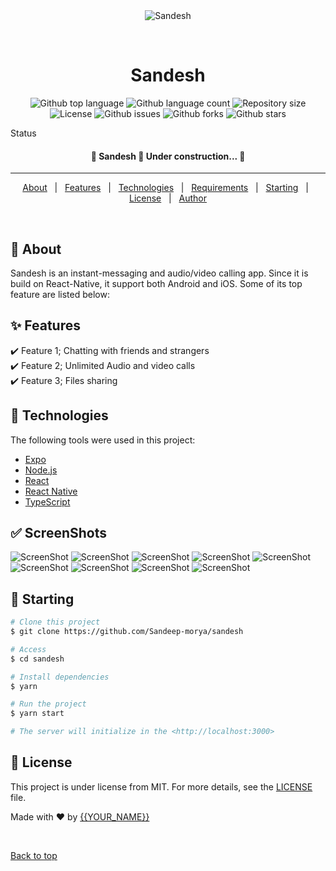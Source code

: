<div align="center" id="top">
  <img src="./.github/app.gif" alt="Sandesh" />

&#xa0;

  <!-- <a href="https://sandesh.netlify.app">Demo</a> -->
</div>

<h1 align="center">Sandesh</h1>

<p align="center">
  <img alt="Github top language" src="https://img.shields.io/github/languages/top/Sandeep-morya/sandesh?color=56BEB8">

  <img alt="Github language count" src="https://img.shields.io/github/languages/count/Sandeep-morya/sandesh?color=56BEB8">

  <img alt="Repository size" src="https://img.shields.io/github/repo-size/Sandeep-morya/sandesh?color=56BEB8">

  <img alt="License" src="https://img.shields.io/github/license/Sandeep-morya/sandesh?color=56BEB8">

  <img alt="Github issues" src="https://img.shields.io/github/issues/Sandeep-morya/sandesh?color=56BEB8" />

  <img alt="Github forks" src="https://img.shields.io/github/forks/Sandeep-morya/sandesh?color=56BEB8" />

 <img alt="Github stars" src="https://img.shields.io/github/stars/Sandeep-morya/sandesh?color=56BEB8" />
</p>

Status

<h4 align="center">
	🚧  Sandesh 🚀 Under construction...  🚧
</h4>

<hr>

<p align="center">
  <a href="#dart-about">About</a> &#xa0; | &#xa0;
  <a href="#sparkles-features">Features</a> &#xa0; | &#xa0;
  <a href="#rocket-technologies">Technologies</a> &#xa0; | &#xa0;
  <a href="#white_check_mark-requirements">Requirements</a> &#xa0; | &#xa0;
  <a href="#checkered_flag-starting">Starting</a> &#xa0; | &#xa0;
  <a href="#memo-license">License</a> &#xa0; | &#xa0;
  <a href="https://github.com/Sandeep-morya" target="_blank">Author</a>
</p>

<br>

## :dart: About

Sandesh is an instant-messaging and audio/video calling app. Since it is build on React-Native, it support both Android and iOS. Some of its top feature are listed below:

## :sparkles: Features

:heavy_check_mark: Feature 1; Chatting with friends and strangers\
:heavy_check_mark: Feature 2; Unlimited Audio and video calls\
:heavy_check_mark: Feature 3; Files sharing

## :rocket: Technologies

The following tools were used in this project:

- [Expo](https://expo.io/)
- [Node.js](https://nodejs.org/en/)
- [React](https://pt-br.reactjs.org/)
- [React Native](https://reactnative.dev/)
- [TypeScript](https://www.typescriptlang.org/)

## :white_check_mark: ScreenShots

 <img  alt="ScreenShot" src="/screenshot/0.png">
 <img alt="ScreenShot" src="/screenshot/1.png">
 <img alt="ScreenShot" src="/screenshot/2.png">
 <img alt="ScreenShot" src="/screenshot/3.png">
 <img alt="ScreenShot" src="/screenshot/4.png">
 <img alt="ScreenShot" src="/screenshot/5.png">
 <img alt="ScreenShot" src="/screenshot/6.png">
 <img alt="ScreenShot" src="/screenshot/7.png">
 <img alt="ScreenShot" src="/screenshot/8.png">

## :checkered_flag: Starting

```bash
# Clone this project
$ git clone https://github.com/Sandeep-morya/sandesh

# Access
$ cd sandesh

# Install dependencies
$ yarn

# Run the project
$ yarn start

# The server will initialize in the <http://localhost:3000>
```

## :memo: License

This project is under license from MIT. For more details, see the [LICENSE](LICENSE.md) file.

Made with :heart: by <a href="https://github.com/Sandeep-morya" target="_blank">{{YOUR_NAME}}</a>

&#xa0;

<a href="#top">Back to top</a>
